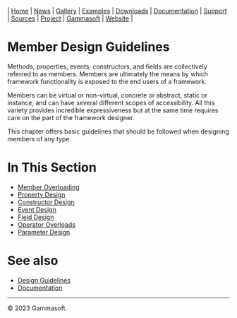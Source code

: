 | [Home](home.md) | [News](news.md) | [Gallery](gallery.md) | [Examples](examples.md) | [Downloads](downloads.md) | [Documentation](documentation.md) | [Support](support.md) | [Sources](https://github.com/gammasoft71/xtd) | [Project](https://sourceforge.net/projects/xtdpro/) | [Gammasoft](gammasoft.md) | [Website](https://gammasoft71.github.io/xtd) |

# Member Design Guidelines

Methods, properties, events, constructors, and fields are collectively referred to as members. Members are ultimately the means by which framework functionality is exposed to the end users of a framework.

Members can be virtual or non-virtual, concrete or abstract, static or instance, and can have several different scopes of accessibility. All this variety provides incredible expressiveness but at the same time requires care on the part of the framework designer.

This chapter offers basic guidelines that should be followed when designing members of any type.

# In This Section

* [Member Overloading](member_overloading.md)
* [Property Design](property_design.md)
* [Constructor Design](constructor_design.md)
* [Event Design](event_design.md)
* [Field Design](field_design.md)
* [Operator Overloads](operator_overloads.md)
* [Parameter Design](parameter_design.md)

# See also

* [Design Guidelines](design_guidelines.md)
* [Documentation](documentation.md)

______________________________________________________________________________________________

© 2023 Gammasoft.
